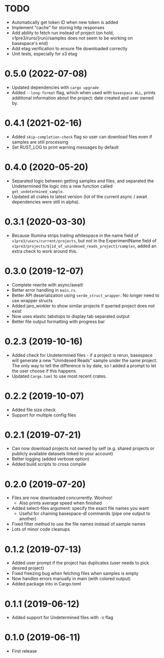 # TODO

* Automatically get token ID when new token is added
* Implement "cache" for storing http responses
* Add ability to fetch run instead of project (on hold, v1pre3/runs/{run}/samples does not seem to be working on basespace's end)
* Add etag verification to ensure file downloaded correctly
* Unit tests, especially for s3 etag

# 0.5.0  (2022-07-08)

* Updated dependencies with `cargo upgrade`
* Added `--long-format` flag, which when used with `basespace ALL`, prints additional information
about the project: date created and user owned by.

# 0.4.1  (2021-02-16)

* Added `skip-completion-check` flag so user can download files even if samples are still processing
* Set RUST_LOG to print warning messages by default

# 0.4.0  (2020-05-20)

* Separated logic between getting samples and files, and separated the Undetermined file logic into a new function called `get_undetermined_sample`.
* Updated all crates to latest version (lot of the current async / await dependencies were still in alpha).

# 0.3.1  (2020-03-30)

* Because Illumina strips trailing whitespace in the name field of `v1pre3/users/current/projects`, but not in the ExperimentName field of `v1pre3/projects/${id_of_unindexed_reads_project}/samples`, added an extra check to work around this.

# 0.3.0  (2019-12-07)

* Complete rewrite with async/await!
* Better error handling in `main.rs`.
* Better API deserialization using `serde_struct_wrapper`. No longer need to use wrapper structs
* Added jaro_winkler to show similar projects if queried project does not exist
* Now uses elastic tabstops to display tab separated output
* Better file output formatting with progress bar

# 0.2.3  (2019-10-16)

* Added check for Undetermined files - if a project is rerun, basespace will generate a new "Unindexed Reads"
sample under the same project. The only way to tell the difference is by date, so I added a prompt to let
the user choose if this happens.
* Updated `Cargo.toml` to use most recent crates.

# 0.2.2  (2019-10-07)

* Added file size check
* Support for multiple config files

# 0.2.1  (2019-07-21)

* Can now download projects not owned by self (e.g. shared projects or publicly available datasets linked to your account)
* Better logging (added verbose option)
* Added build scripts to cross compile

# 0.2.0  (2019-07-20)

* Files are now downloaded concurrently. Woohoo!
    - Also prints average speed when finished
* Added select-files argument: specify the exact file names you want
    - Useful for chaining basespace-dl commands (pipe one output to another)
* Fixed filter method to use the file names instead of sample names
* Lots of minor code cleanups

# 0.1.2  (2019-07-13)

* Added user prompt if the project has duplicates (user needs to pick desired project) 
* Fixed freezing bug when fetching files when samples is empty
* Now handles errors manually in main (with colored output)
* Added package into in Cargo.toml

# 0.1.1  (2019-06-12)

* Added support for Undetermined files with `-U` flag

# 0.1.0  (2019-06-11)

* First release
